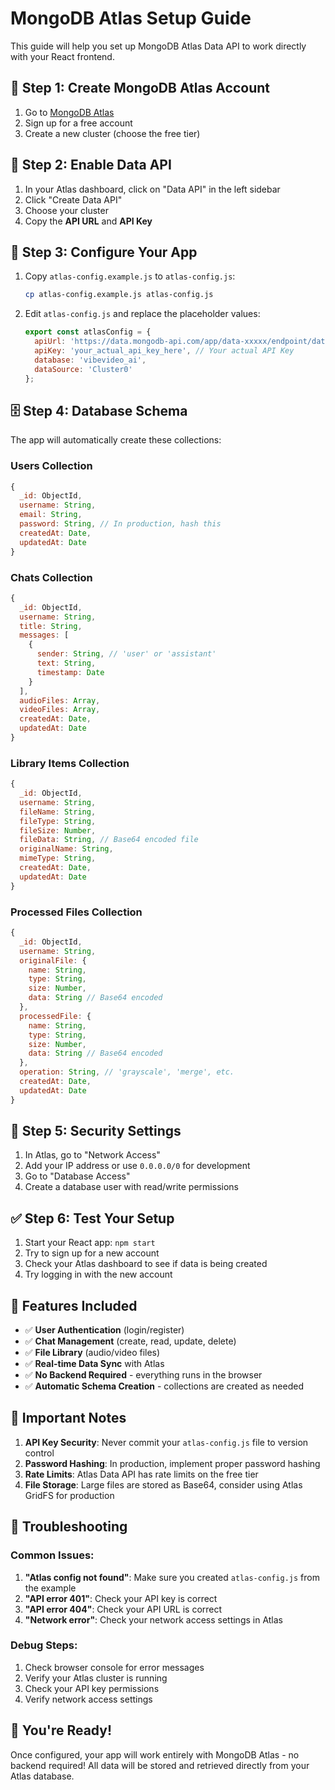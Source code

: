 # MongoDB Atlas Setup Guide

This guide will help you set up MongoDB Atlas Data API to work directly with your React frontend.

## 🚀 Step 1: Create MongoDB Atlas Account

1. Go to [MongoDB Atlas](https://www.mongodb.com/atlas)
2. Sign up for a free account
3. Create a new cluster (choose the free tier)

## 🔧 Step 2: Enable Data API

1. In your Atlas dashboard, click on "Data API" in the left sidebar
2. Click "Create Data API"
3. Choose your cluster
4. Copy the **API URL** and **API Key**

## 📝 Step 3: Configure Your App

1. Copy `atlas-config.example.js` to `atlas-config.js`:
   ```bash
   cp atlas-config.example.js atlas-config.js
   ```

2. Edit `atlas-config.js` and replace the placeholder values:
   ```javascript
   export const atlasConfig = {
     apiUrl: 'https://data.mongodb-api.com/app/data-xxxxx/endpoint/data/v1', // Your actual API URL
     apiKey: 'your_actual_api_key_here', // Your actual API Key
     database: 'vibevideo_ai',
     dataSource: 'Cluster0'
   };
   ```

## 🗄️ Step 4: Database Schema

The app will automatically create these collections:

### Users Collection
```javascript
{
  _id: ObjectId,
  username: String,
  email: String,
  password: String, // In production, hash this
  createdAt: Date,
  updatedAt: Date
}
```

### Chats Collection
```javascript
{
  _id: ObjectId,
  username: String,
  title: String,
  messages: [
    {
      sender: String, // 'user' or 'assistant'
      text: String,
      timestamp: Date
    }
  ],
  audioFiles: Array,
  videoFiles: Array,
  createdAt: Date,
  updatedAt: Date
}
```

### Library Items Collection
```javascript
{
  _id: ObjectId,
  username: String,
  fileName: String,
  fileType: String,
  fileSize: Number,
  fileData: String, // Base64 encoded file
  originalName: String,
  mimeType: String,
  createdAt: Date,
  updatedAt: Date
}
```

### Processed Files Collection
```javascript
{
  _id: ObjectId,
  username: String,
  originalFile: {
    name: String,
    type: String,
    size: Number,
    data: String // Base64 encoded
  },
  processedFile: {
    name: String,
    type: String,
    size: Number,
    data: String // Base64 encoded
  },
  operation: String, // 'grayscale', 'merge', etc.
  createdAt: Date,
  updatedAt: Date
}
```

## 🔐 Step 5: Security Settings

1. In Atlas, go to "Network Access"
2. Add your IP address or use `0.0.0.0/0` for development
3. Go to "Database Access"
4. Create a database user with read/write permissions

## ✅ Step 6: Test Your Setup

1. Start your React app: `npm start`
2. Try to sign up for a new account
3. Check your Atlas dashboard to see if data is being created
4. Try logging in with the new account

## 🎯 Features Included

- ✅ **User Authentication** (login/register)
- ✅ **Chat Management** (create, read, update, delete)
- ✅ **File Library** (audio/video files)
- ✅ **Real-time Data Sync** with Atlas
- ✅ **No Backend Required** - everything runs in the browser
- ✅ **Automatic Schema Creation** - collections are created as needed

## 🚨 Important Notes

1. **API Key Security**: Never commit your `atlas-config.js` file to version control
2. **Password Hashing**: In production, implement proper password hashing
3. **Rate Limits**: Atlas Data API has rate limits on the free tier
4. **File Storage**: Large files are stored as Base64, consider using Atlas GridFS for production

## 🔧 Troubleshooting

### Common Issues:

1. **"Atlas config not found"**: Make sure you created `atlas-config.js` from the example
2. **"API error 401"**: Check your API key is correct
3. **"API error 404"**: Check your API URL is correct
4. **"Network error"**: Check your network access settings in Atlas

### Debug Steps:

1. Check browser console for error messages
2. Verify your Atlas cluster is running
3. Check your API key permissions
4. Verify network access settings

## 🎉 You're Ready!

Once configured, your app will work entirely with MongoDB Atlas - no backend required! All data will be stored and retrieved directly from your Atlas database.
